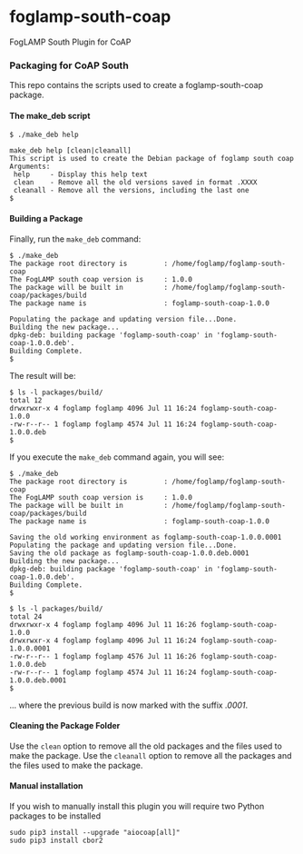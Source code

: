 # foglamp-south-coap

FogLAMP South Plugin for CoAP

### Packaging for CoAP South
This repo contains the scripts used to create a foglamp-south-coap package.

#### The make_deb script
```
$ ./make_deb help

make_deb help [clean|cleanall]
This script is used to create the Debian package of foglamp south coap
Arguments:
 help     - Display this help text
 clean    - Remove all the old versions saved in format .XXXX
 cleanall - Remove all the versions, including the last one
$
```

#### Building a Package

Finally, run the ``make_deb`` command:

```
$ ./make_deb
The package root directory is         : /home/foglamp/foglamp-south-coap
The FogLAMP south coap version is     : 1.0.0
The package will be built in          : /home/foglamp/foglamp-south-coap/packages/build
The package name is                   : foglamp-south-coap-1.0.0

Populating the package and updating version file...Done.
Building the new package...
dpkg-deb: building package 'foglamp-south-coap' in 'foglamp-south-coap-1.0.0.deb'.
Building Complete.
$
```

The result will be:

```
$ ls -l packages/build/
total 12
drwxrwxr-x 4 foglamp foglamp 4096 Jul 11 16:24 foglamp-south-coap-1.0.0
-rw-r--r-- 1 foglamp foglamp 4574 Jul 11 16:24 foglamp-south-coap-1.0.0.deb
$
```

If you execute the ``make_deb`` command again, you will see:

```
$ ./make_deb
The package root directory is         : /home/foglamp/foglamp-south-coap
The FogLAMP south coap version is     : 1.0.0
The package will be built in          : /home/foglamp/foglamp-south-coap/packages/build
The package name is                   : foglamp-south-coap-1.0.0

Saving the old working environment as foglamp-south-coap-1.0.0.0001
Populating the package and updating version file...Done.
Saving the old package as foglamp-south-coap-1.0.0.deb.0001
Building the new package...
dpkg-deb: building package 'foglamp-south-coap' in 'foglamp-south-coap-1.0.0.deb'.
Building Complete.
$
```

```
$ ls -l packages/build/
total 24
drwxrwxr-x 4 foglamp foglamp 4096 Jul 11 16:26 foglamp-south-coap-1.0.0
drwxrwxr-x 4 foglamp foglamp 4096 Jul 11 16:24 foglamp-south-coap-1.0.0.0001
-rw-r--r-- 1 foglamp foglamp 4576 Jul 11 16:26 foglamp-south-coap-1.0.0.deb
-rw-r--r-- 1 foglamp foglamp 4574 Jul 11 16:24 foglamp-south-coap-1.0.0.deb.0001
$
```

... where the previous build is now marked with the suffix *.0001*.


#### Cleaning the Package Folder

Use the ``clean`` option to remove all the old packages and the files used to make the package.
Use the ``cleanall`` option to remove all the packages and the files used to make the package.

#### Manual installation
If you wish to manually install this plugin you will require two Python packages to be installed
```
sudo pip3 install --upgrade "aiocoap[all]"
sudo pip3 install cbor2
```

